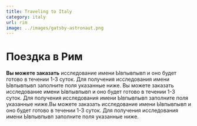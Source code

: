 ```yaml
---
title: Traveling to Italy
category: italy
url: rim
image: ../images/gatsby-astronaut.png
---
```


# Поездка в Рим

**Вы можете заказать** исследование имени Ывпывпывп и оно будет готово в течении 1-3 суток. Для получения исследования имени Ывпывпывп заполните поля указанные ниже. Вы можете заказать исследование имени Ывпывпывп и оно будет готово в течении 1-3 суток. Для получения исследования имени Ывпывпывп заполните поля указанные ниже.Вы можете заказать исследование имени Ывпывпывп и оно будет готово в течении 1-3 суток. Для получения исследования имени Ывпывпывп заполните поля указанные ниже.
